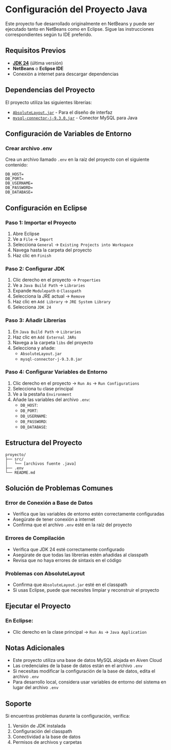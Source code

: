 # Configuración del Proyecto Java

Este proyecto fue desarrollado originalmente en NetBeans y puede ser ejecutado tanto en NetBeans como en Eclipse. Sigue las instrucciones correspondientes según tu IDE preferido.

## Requisitos Previos

- [**JDK 24**](https://jdk.java.net/24/) (última versión) 
- **NetBeans** o **Eclipse IDE**
- Conexión a internet para descargar dependencias

## Dependencias del Proyecto

El proyecto utiliza las siguientes librerías:
- [`AbsoluteLayout.jar`](https://mvnrepository.com/artifact/org.netbeans.external/AbsoluteLayout/RELEASE260) - Para el diseño de interfaz
- [`mysql-connector-j-9.3.0.jar`](https://mvnrepository.com/artifact/com.mysql/mysql-connector-j/9.3.0) - Conector MySQL para Java

## Configuración de Variables de Entorno

### Crear archivo .env

Crea un archivo llamado `.env` en la raíz del proyecto con el siguiente contenido:

```env
DB_HOST=
DB_PORT=
DB_USERNAME=
DB_PASSWORD=
DB_DATABASE=
```

## Configuración en Eclipse

### Paso 1: Importar el Proyecto
1. Abre Eclipse
2. Ve a `File` → `Import`
3. Selecciona `General` → `Existing Projects into Workspace`
4. Navega hasta la carpeta del proyecto
5. Haz clic en `Finish`

### Paso 2: Configurar JDK
1. Clic derecho en el proyecto → `Properties`
2. Ve a `Java Build Path` → `Libraries`
3. Expande `Modulepath` o `Classpath`
4. Selecciona la JRE actual → `Remove`
5. Haz clic en `Add Library` → `JRE System Library`
6. Selecciona `JDK 24`

### Paso 3: Añadir Librerías
1. En `Java Build Path` → `Libraries`
2. Haz clic en `Add External JARs`
3. Navega a la carpeta `libs` del proyecto
4. Selecciona y añade:
   - `AbsoluteLayout.jar`
   - `mysql-connector-j-9.3.0.jar`

### Paso 4: Configurar Variables de Entorno
1. Clic derecho en el proyecto → `Run As` → `Run Configurations`
2. Selecciona tu clase principal
3. Ve a la pestaña `Environment`
4. Añade las variables del archivo `.env`:
   - `DB_HOST`: 
   - `DB_PORT`: 
   - `DB_USERNAME`: 
   - `DB_PASSWORD`: 
   - `DB_DATABASE`: 

## Estructura del Proyecto

```
proyecto/
├── src/
│   └── [archivos fuente .java]
├── .env
└── README.md
```

## Solución de Problemas Comunes

### Error de Conexión a Base de Datos
- Verifica que las variables de entorno estén correctamente configuradas
- Asegúrate de tener conexión a internet
- Confirma que el archivo `.env` esté en la raíz del proyecto

### Errores de Compilación
- Verifica que JDK 24 esté correctamente configurado
- Asegúrate de que todas las librerías estén añadidas al classpath
- Revisa que no haya errores de sintaxis en el código

### Problemas con AbsoluteLayout
- Confirma que `AbsoluteLayout.jar` esté en el classpath
- Si usas Eclipse, puede que necesites limpiar y reconstruir el proyecto

## Ejecutar el Proyecto


### En Eclipse:
- Clic derecho en la clase principal → `Run As` → `Java Application`

## Notas Adicionales

- Este proyecto utiliza una base de datos MySQL alojada en Aiven Cloud
- Las credenciales de la base de datos están en el archivo `.env`
- Si necesitas modificar la configuración de la base de datos, edita el archivo `.env`
- Para desarrollo local, considera usar variables de entorno del sistema en lugar del archivo `.env`

## Soporte

Si encuentras problemas durante la configuración, verifica:
1. Versión de JDK instalada
2. Configuración del classpath
3. Conectividad a la base de datos
4. Permisos de archivos y carpetas